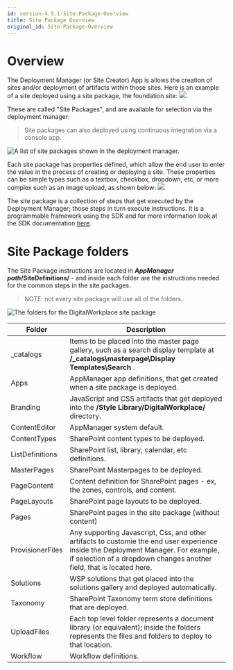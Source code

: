 ```yaml
---
id: version-4.5.1-Site-Package-Overview
title: Site Package Overview
original_id: Site-Package-Overview
---
```


# Overview
The Deployment Manager (or Site Creator) App is allows the creation of sites and/or deployment of artifacts within those sites. Here is an example of a site deployed using a site package, the foundation site:
![](http://akumina.com/learning-center/ImagesExt/image479_0.png)

These are called "Site Packages", and are available for selection via the deployment manager:

> Site packages can also deployed using continuous integration via a console app.

![A list of site packages shown in the deployment manager.](http://akumina.com/learning-center/ImagesExt/image656_6.png)

Each site package has properties defined, which allow the end user to enter the value in the process of creating or deploying a site. These properties can be simple types such as a textbox, checkbox, dropdown, etc, or more complex such as an image upload, as shown below:
![](http://akumina.com/learning-center/ImagesExt/image656_14.jpg)

The site package is a collection of steps that get executed by the Deployment Manager; those steps in turn execute instructions. It is a programmable framework using the SDK and for more information look at the SDK documentation [here](https://github.com/akumina/AkuminaDev/wiki/Deployment-Manager:-Custom-Site-Definition-Components).

# Site Package folders
The Site Package instructions are located in **_AppManager path_/SiteDefinitions/** - and inside each folder are the instructions needed for the common steps in the site packages.

> NOTE: not every site package will use all of the folders.

![The folders for the DigitalWorkplace site package](https://akuminadownloads.blob.core.windows.net/wiki/SitePackages/SitePackages-folders.png)

| Folder|  Description|
| --------------------- |---------------------|
| _catalogs| Items to be placed into the master page gallery, such as a search display template at **/_catalogs\masterpage\Display Templates\Search** . | 
| Apps| AppManager app definitions, that get created when a site package is deployed. |
| Branding|  JavaScript and CSS artifacts that get deployed into the **/Style Library/DigitalWorkplace/** directory. |
| ContentEditor| AppManager system default. |
| ContentTypes| SharePoint content types to be deployed. |
| ListDefinitions| SharePoint list, library, calendar, etc definitions. |
| MasterPages| SharePoint Masterpages to be deployed. |
| PageContent| Content definition for SharePoint pages - ex, the zones, controls, and content. |
| PageLayouts| SharePoint page layouts to be deployed. |
| Pages| SharePoint pages in the site package (without content) |
| ProvisionerFiles| Any supporting Javascript, Css, and other artifacts to customie the end user experience inside the Deployment Manager. For example, if selection of a dropdown changes another field, that is located here. |
| Solutions| WSP solutions that get placed into the solutions gallery and deployed automatically. |
| Taxonomy| SharePoint Taxonomy term store definitions that are deployed. |
| UploadFiles| Each top level folder represents a document library (or equivalent); inside the folders represents the files and folders to deploy to that location. |
| Workflow| Workflow definitions. |
